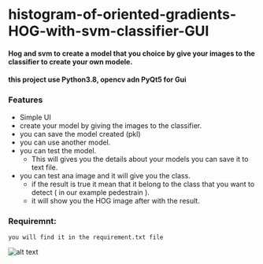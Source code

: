 # histogram-of-oriented-gradients-HOG-with-svm-classifier-GUI
#### Hog and svm to create a model that you choice by give your images to the classifier to create your own modele.
#### this project use Python3.8, opencv adn PyQt5 for Gui 

### Features 
  - Simple UI
  - create your model by giving the images to the classifier.
  - you can save the model created (pkl)
  - you can use another model. 
  - you can test the model.
    - This will gives you the details about your models you can save it to text file.
  - you can test ana image and it will give you the class.
    - if the result is true it mean that it belong to the class that you want to detect ( in our example pedestrain ).
    - it will show you the HOG image after with the result.
  
 ### Requiremnt:
    you will find it in the requirement.txt file 
    
  ![alt text](https://raw.githubusercontent.com/kader93t/histogram-of-oriented-gradients-HOG-with-svm-classifier-GUI/master/Gui_img.png)
  
